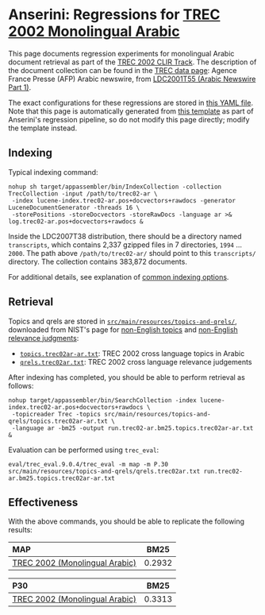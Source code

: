 # Anserini: Regressions for [TREC 2002 Monolingual Arabic](https://trec.nist.gov/pubs/trec11/t11_proceedings.html)

This page documents regression experiments for monolingual Arabic document retrieval as part of the [TREC 2002 CLIR Track](https://trec.nist.gov/pubs/trec11/t11_proceedings.html).
The description of the document collection can be found in the [TREC data page](https://trec.nist.gov/data/docs_noneng.html): Agence France Presse (AFP) Arabic newswire, from [LDC2001T55 (Arabic Newswire Part 1)](https://catalog.ldc.upenn.edu/LDC2001T55).

The exact configurations for these regressions are stored in [this YAML file](../src/main/resources/regression/trec02-ar.yaml).
Note that this page is automatically generated from [this template](../src/main/resources/docgen/templates/trec02-ar.template) as part of Anserini's regression pipeline, so do not modify this page directly; modify the template instead.

## Indexing

Typical indexing command:

```
nohup sh target/appassembler/bin/IndexCollection -collection TrecCollection -input /path/to/trec02-ar \
 -index lucene-index.trec02-ar.pos+docvectors+rawdocs -generator LuceneDocumentGenerator -threads 16 \
 -storePositions -storeDocvectors -storeRawDocs -language ar >& log.trec02-ar.pos+docvectors+rawdocs &
```

Inside the LDC2007T38 distribution, there should be a directory named `transcripts`, which contains 2,337 gzipped files in 7 directories, `1994` ... `2000`.
The path above `/path/to/trec02-ar/` should point to this `transcripts/` directory.
The collection contains 383,872 documents.

For additional details, see explanation of [common indexing options](common-indexing-options.md).

## Retrieval

Topics and qrels are stored in [`src/main/resources/topics-and-qrels/`](../src/main/resources/topics-and-qrels/), downloaded from NIST's page for [non-English topics](https://trec.nist.gov/data/topics_noneng/index.html) and [non-English relevance judgments](https://trec.nist.gov/data/qrels_noneng/index.html):

+ [`topics.trec02ar-ar.txt`](../src/main/resources/topics-and-qrels/topics.trec02ar-ar.txt): TREC 2002 cross language topics in Arabic
+ [`qrels.trec02ar.txt`](../src/main/resources/topics-and-qrels/qrels.trec02ar.txt): TREC 2002 cross language relevance judgements

After indexing has completed, you should be able to perform retrieval as follows:

```
nohup target/appassembler/bin/SearchCollection -index lucene-index.trec02-ar.pos+docvectors+rawdocs \
 -topicreader Trec -topics src/main/resources/topics-and-qrels/topics.trec02ar-ar.txt \
 -language ar -bm25 -output run.trec02-ar.bm25.topics.trec02ar-ar.txt &

```

Evaluation can be performed using `trec_eval`:

```
eval/trec_eval.9.0.4/trec_eval -m map -m P.30 src/main/resources/topics-and-qrels/qrels.trec02ar.txt run.trec02-ar.bm25.topics.trec02ar-ar.txt

```

## Effectiveness

With the above commands, you should be able to replicate the following results:

MAP                                     | BM25      |
:---------------------------------------|-----------|
[TREC 2002 (Monolingual Arabic)](../src/main/resources/topics-and-qrels/topics.trec02ar-ar.txt)| 0.2932    |


P30                                     | BM25      |
:---------------------------------------|-----------|
[TREC 2002 (Monolingual Arabic)](../src/main/resources/topics-and-qrels/topics.trec02ar-ar.txt)| 0.3313    |


